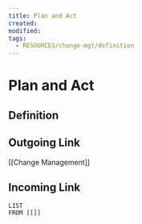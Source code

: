 ```yaml
---
title: Plan and Act
created: 
modified: 
tags:
  - RESOURCES/change-mgt/definition
---
```

# Plan and Act
## Definition

## Outgoing Link
[[Change Management]]
## Incoming Link
```dataview
LIST
FROM [[]]
```